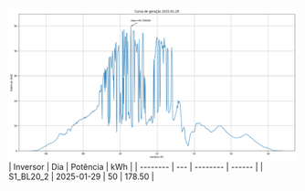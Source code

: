 ![My Image](29_01_2025-S1_BL20_2.png)
| Inversor | Dia | Potência | kWh    |
| -------- | --- | -------- | ------ |
| S1_BL20_2       | 2025-01-29  | 50       | 178.50 |